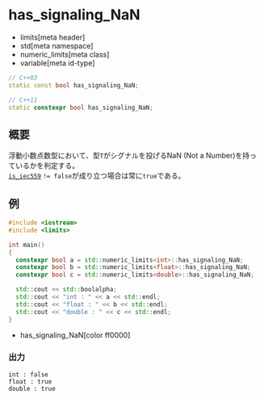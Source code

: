 # has_signaling_NaN
* limits[meta header]
* std[meta namespace]
* numeric_limits[meta class]
* variable[meta id-type]

```cpp
// C++03
static const bool has_signaling_NaN;

// C++11
static constexpr bool has_signaling_NaN;
```

## 概要
浮動小数点数型において、型`T`がシグナルを投げるNaN (Not a Number)を持っているかを判定する。  
[`is_iec559`](is_iec559.md) `!= false`が成り立つ場合は常に`true`である。


## 例
```cpp example
#include <iostream>
#include <limits>

int main()
{
  constexpr bool a = std::numeric_limits<int>::has_signaling_NaN;
  constexpr bool b = std::numeric_limits<float>::has_signaling_NaN;
  constexpr bool c = std::numeric_limits<double>::has_signaling_NaN;

  std::cout << std::boolalpha;
  std::cout << "int : " << a << std::endl;
  std::cout << "float : " << b << std::endl;
  std::cout << "double : " << c << std::endl;
}
```
* has_signaling_NaN[color ff0000]

### 出力
```
int : false
float : true
double : true
```
